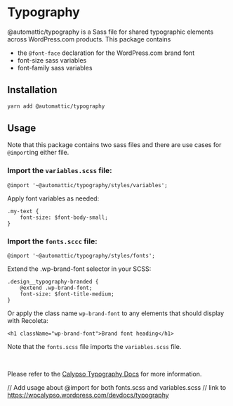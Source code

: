 # Typography

@automattic/typography is a Sass file for shared typographic elements across WordPress.com products. This package contains
*  the `@font-face` declaration for the WordPress.com brand font
*  font-size sass variables
*  font-family sass variables

## Installation

```sh
yarn add @automattic/typography
```

## Usage

Note that this package contains two sass files and there are use cases for `@import`ing either file.

### Import the `variables.scss` file:

`@import '~@automattic/typography/styles/variables';`

Apply font variables as needed:

```
.my-text {
    font-size: $font-body-small;
}
```

### Import the `fonts.sccc` file:

`@import '~@automattic/typography/styles/fonts';`

Extend the .wp-brand-font selector in your SCSS:

```
.design__typography-branded {
	@extend .wp-brand-font;
	font-size: $font-title-medium;
}
```

Or apply the class name `wp-brand-font` to any elements that should display with Recoleta:

`<h1 className="wp-brand-font">Brand font heading</h1>`

Note that the `fonts.scss` file imports the `variables.scss` file.

<br>


Please refer to the [Calypso Typography Docs](https://wpcalypso.wordpress.com/devdocs/typography) for more information.

// Add usage about @import for both fonts.scss and variables.scss
// link to https://wpcalypso.wordpress.com/devdocs/typography